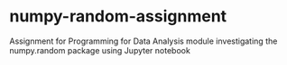 # numpy-random-assignment
Assignment for Programming for Data Analysis module investigating the numpy.random package using Jupyter notebook
